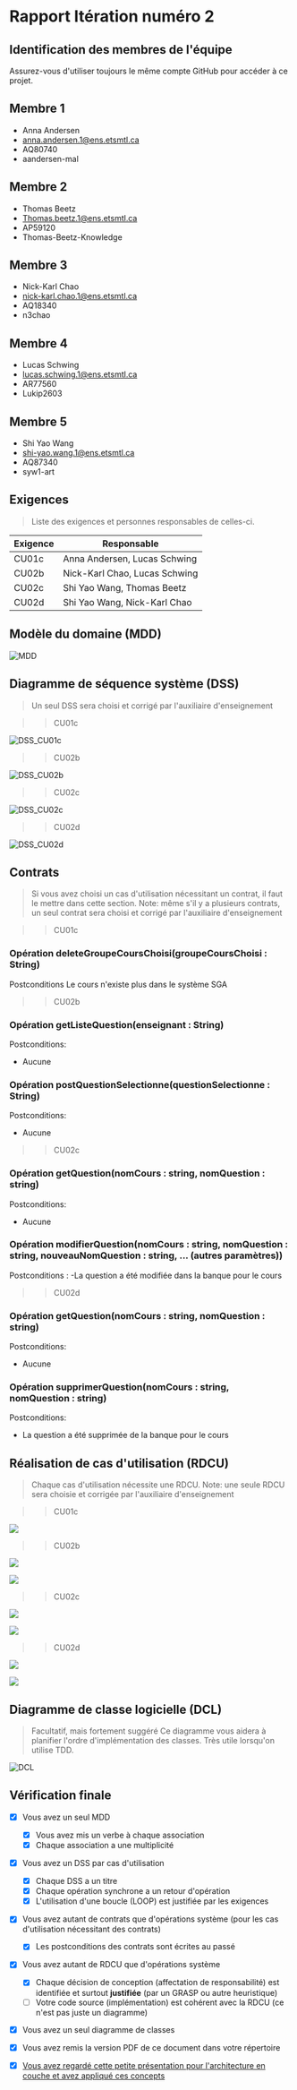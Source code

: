 <!-- Changer le numéro de l'itération plus bas pour chaque rapport -->
# Rapport Itération numéro 2

## Identification des membres de l'équipe

Assurez-vous d'utiliser toujours le même compte GitHub pour accéder à ce projet.

## Membre 1

- <nomComplet1>Anna Andersen</nomComplet1>
- <courriel1>anna.andersen.1@ens.etsmtl.ca</courriel1>
- <codeMoodle1>AQ80740</codeMoodle1>
- <githubAccount1>aandersen-mal</githubAccount1>

## Membre 2

- <nomComplet2>Thomas Beetz</nomComplet2>
- <courriel2>Thomas.beetz.1@ens.etsmtl.ca</courriel2>
- <codeMoodle2>AP59120</codeMoodle2>
- <githubAccount2>Thomas-Beetz-Knowledge</githubAccount2>

## Membre 3

- <nomComplet3>Nick-Karl Chao</nomComplet3>
- <courriel3>nick-karl.chao.1@ens.etsmtl.ca</courriel3>
- <codeMoodle3>AQ18340</codeMoodle3>
- <githubAccount3>n3chao</githubAccount3>

## Membre 4

- <nomComplet4>Lucas Schwing</nomComplet4>
- <courriel4>lucas.schwing.1@ens.etsmtl.ca</courriel4>
- <codeMoodle4>AR77560</codeMoodle4>
- <githubAccount4>Lukip2603</githubAccount4>

## Membre 5

- <nomComplet5>Shi Yao Wang</nomComplet5>
- <courriel5>shi-yao.wang.1@ens.etsmtl.ca</courriel5>
- <codeMoodle5>AQ87340</codeMoodle5>
- <githubAccount5>syw1-art</githubAccount5>

<!-- Enlever les sections membres non utilisées -->


## Exigences

> Liste des exigences et personnes responsables de celles-ci.

| Exigence | Responsable                                |
| -------- | ------------------------------------------ |
| CU01c    | Anna Andersen, Lucas Schwing               |
| CU02b    | Nick-Karl Chao, Lucas Schwing              |
| CU02c    | Shi Yao Wang, Thomas Beetz                 |
| CU02d    | Shi Yao Wang, Nick-Karl Chao       |


## Modèle du domaine (MDD)

![MDD](modeles/mdd_sgb_sga/MDD_SGB_SGA.svg)


## Diagramme de séquence système (DSS)

> Un seul DSS sera choisi et corrigé par l'auxiliaire d'enseignement

>>CU01c

![DSS_CU01c](modeles/CU01c/DSS-CU01c-RetirerCours/DSS.svg)

>>CU02b

![DSS_CU02b](modeles/CU02b/DSS-CU02b/DSS.svg)

>>CU02c

![DSS_CU02c](modeles/CU02c/DSS-CU02c-ModifierQuestion/DSS.svg)

>>CU02d

![DSS_CU02d](modeles/CU02d/DSS-CU02d-SupprimerQuestion/DSS.svg)


## Contrats

> Si vous avez choisi un cas d'utilisation nécessitant un contrat, il faut le mettre dans cette section.
> Note: même s'il y a plusieurs contrats, un seul contrat sera choisi et corrigé par l'auxiliaire d'enseignement

>>CU01c

### Opération deleteGroupeCoursChoisi(groupeCoursChoisi : String)
Postconditions
Le cours n'existe plus dans le système SGA

>>CU02b

### Opération getListeQuestion(enseignant : String)
Postconditions:
- Aucune

### Opération postQuestionSelectionne(questionSelectionne : String)
Postconditions:
- Aucune

>>CU02c

### Opération getQuestion(nomCours : string, nomQuestion : string)
Postconditions:
- Aucune

### Opération modifierQuestion(nomCours : string, nomQuestion : string, nouveauNomQuestion : string, ... (autres paramètres))
Postconditions :
-La question a été modifiée dans la banque pour le cours

>>CU02d

### Opération getQuestion(nomCours : string, nomQuestion : string)
Postconditions:
- Aucune

### Opération supprimerQuestion(nomCours : string, nomQuestion : string)
Postconditions:
- La question a été supprimée de la banque pour le cours


## Réalisation de cas d'utilisation (RDCU)

> Chaque cas d'utilisation nécessite une RDCU.
> Note: une seule RDCU sera choisie et corrigée par l'auxiliaire d'enseignement

>>CU01c

![](modeles/CU01c/RDCU-deleteGroupeCoursChoisi/RDCU.svg)

>>CU02b

![](modeles/CU02b/RDCU-getListeQuestion/RDCU%20CU02b.svg)

![](modeles/CU02b/RDCU-postQuestionSelectionne/RDCU%20CU02b.svg)

>>CU02c

![](modeles/CU02c/RDCU-getQuestion/RDCU.svg)

![](modeles/CU02c/RDCU-modifierQuestion/RDCU.svg)

>>CU02d

![](modeles/CU02d/RDCU-getQuestion/RDCU.svg)

![](modeles/CU02d/RDCU-supprimerQuestion/RDCU.svg)


## Diagramme de classe logicielle (DCL)

> Facultatif, mais fortement suggéré
> Ce diagramme vous aidera à planifier l'ordre d'implémentation des classes.  Très utile lorsqu'on utilise TDD.

![DCL](modeles/dcl/DCL.svg)


## Vérification finale

- [x] Vous avez un seul MDD
  - [x] Vous avez mis un verbe à chaque association
  - [x] Chaque association a une multiplicité
- [x] Vous avez un DSS par cas d'utilisation
  - [x] Chaque DSS a un titre
  - [x] Chaque opération synchrone a un retour d'opération
  - [x] L'utilisation d'une boucle (LOOP) est justifiée par les exigences
- [x] Vous avez autant de contrats que d'opérations système (pour les cas d'utilisation nécessitant des contrats)
  - [x] Les postconditions des contrats sont écrites au passé
- [x] Vous avez autant de RDCU que d'opérations système
  - [x] Chaque décision de conception (affectation de responsabilité) est identifiée et surtout **justifiée** (par un GRASP ou autre heuristique)
  - [ ] Votre code source (implémentation) est cohérent avec la RDCU (ce n'est pas juste un diagramme)
- [x] Vous avez un seul diagramme de classes
- [x] Vous avez remis la version PDF de ce document dans votre répertoire
- [x] [Vous avez regardé cette petite présentation pour l'architecture en couche et avez appliqué ces concepts](https://log210-cfuhrman.github.io/log210-valider-architecture-couches/#/)

